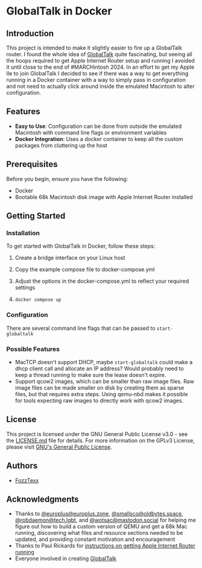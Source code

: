 # GlobalTalk in Docker

## Introduction

This project is intended to make it slightly easier to fire up a
GlobalTalk router. I found the whole idea of
[GlobalTalk](https://marchintosh.com/globaltalk.html) quite
fascinating, but seeing all the hoops required to get Apple Internet
Router setup and running I avoided it until close to the end of
#MARCHintosh 2024. In an effort to get my Apple IIe to join GlobalTalk
I decided to see if there was a way to get everything running in a
Docker container with a way to simply pass in configuration and not
need to actually click around inside the emulated Macintosh to alter
configuration.

## Features

- **Easy to Use**: Configuration can be done from outside the emulated
    Macintosh with command line flags or environment variables
- **Docker Integration**: Uses a docker container to keep all the
    custom packages from cluttering up the host

## Prerequisites

Before you begin, ensure you have the following:

- Docker
- Bootable 68k Macintosh disk image with Apple Internet Router installed

## Getting Started

### Installation

To get started with GlobalTalk in Docker, follow these steps:

1. Create a bridge interface on your Linux host

2. Copy the example compose file to docker-compose.yml

3. Adjust the options in the docker-compose.yml to reflect your required settings

4. `docker compose up`

### Configuration

There are several command line flags that can be passed to `start-globaltalk`

### Possible Features

- MacTCP doesn't support DHCP, maybe `start-globaltalk` could make a
  dhcp client call and allocate an IP address? Would probably need to
  keep a thread running to make sure the lease doesn't expire.
- Support qcow2 images, which can be smaller than raw image files. Raw
  image files can be made smaller on disk by creating them as sparse
  files, but that requires extra steps. Using qemu-nbd makes it
  possible for tools expecting raw images to directly work with qcow2
  images.

## License

This project is licensed under the GNU General Public License v3.0 -
see the [LICENSE.md](LICENSE.md) file for details. For more
information on the GPLv3 License, please visit [GNU's General Public
License](https://www.gnu.org/licenses/gpl-3.0.html).

## Authors

- [FozzTexx](https://mastodon.fozztexx.com/@fozztexx)

## Acknowledgments

- Thanks to
  [@europlus@europlus.zone](https://social.europlus.zone/@europlus),
  [@smallsco@oldbytes.space](https://oldbytes.space/@smallsco),
  [@robdaemon@tech.lgbt](https://tech.lgbt/@robdaemon), and
  [@wotsac@mastodon.social](https://mastodon.social/@wotsac) for
  helping me figure out how to build a custom version of QEMU and get
  a 68k Mac running, discovering what files and resource sections
  needed to be updated, and providing constant motivation and encouragement
- Thanks to Paul Rickards for [instructions on getting Apple Internet
  Router running](https://biosrhythm.com/?p=2767)
- Everyone involved in creating [GlobalTalk](https://marchintosh.com/globaltalk.html)
